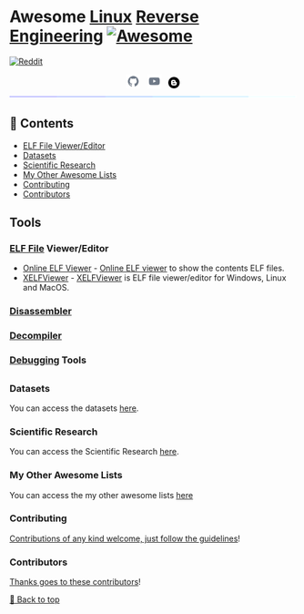 # Awesome [Linux](https://en.wikipedia.org/wiki/Linux) [Reverse](https://youtube.com/playlist?list=PL9V4Zu3RroiVlMaBS8X6_nkXz6FPyGa-O&si=cpcPuFPVFc7-Zy1L) [Engineering](https://www.reddit.com/r/ReverseEngineering/) [![Awesome](https://awesome.re/badge.svg)](https://awesome.re)
[![Reddit](https://img.shields.io/badge/Reddit-FF4500?style=for-the-badge&logo=reddit&logoColor=white)](https://www.reddit.com/r/LinuxMalware/)
<p align="center">
    <a href="https://github.com/cybersecurity-dev/"><img height="25" src="https://github.com/cybersecurity-dev/cybersecurity-dev/blob/main/assets/github.svg" alt="GitHub"></a>
    &nbsp;
    <a href="https://www.youtube.com/@CyberThreatDefence"><img height="25" src="https://github.com/cybersecurity-dev/cybersecurity-dev/blob/main/assets/youtube.svg" alt="YouTube"></a>
    &nbsp;
    <a href="https://cyberthreatdefence.com/my_awesome_lists"><img height="20" src="https://github.com/cybersecurity-dev/cybersecurity-dev/blob/main/assets/blog.svg" alt="My Awesome Lists"></a>
    <img src="https://github.com/cybersecurity-dev/cybersecurity-dev/blob/main/assets/bar.gif">
</p>

## 📖 Contents
- [ELF File Viewer/Editor](#elf-file-viewereditor)
- [Datasets](#datasets)
- [Scientific Research](#scientific-research)
- [My Other Awesome Lists](#my-other-awesome-lists)
- [Contributing](#contributing)
- [Contributors](#contributors)

## Tools

### [ELF File](https://en.wikipedia.org/wiki/Executable_and_Linkable_Format) Viewer/Editor
- [Online ELF Viewer](https://www.sunshine2k.de/coding/javascript/onlineelfviewer/onlineelfviewer.html) - [Online ELF viewer](https://www.sunshine2k.de/coding_typescript.html#onlineELFviewer) to show the contents ELF files.
- [XELFViewer](https://github.com/horsicq/XELFViewer) - [XELFViewer](https://horsicq.github.io/) is ELF file viewer/editor for Windows, Linux and MacOS.

### [Disassembler](https://en.wikipedia.org/wiki/Disassembler)

### [Decompiler](https://en.wikipedia.org/wiki/Decompiler)

### [Debugging](https://en.wikipedia.org/wiki/Debugger) Tools

##

### Datasets
You can access the datasets [here](https://github.com/cybersecurity-dev/awesome-malware-datasets?tab=readme-ov-file#linux).

### Scientific Research
You can access the Scientific Research [here](https://github.com/cybersecurity-dev/awesome-static-linux-malware-analysis-scientific-research).

### My Other Awesome Lists
You can access the my other awesome lists [here](https://cyberthreatdefence.com/my_awesome_lists)

### Contributing
[Contributions of any kind welcome, just follow the guidelines](contributing.md)!

### Contributors
[Thanks goes to these contributors](https://github.com/cybersecurity-dev/awesome-linux-reverse-engineering/graphs/contributors)!

[🔼 Back to top](#awesome-linux-reverse-engineering-)
